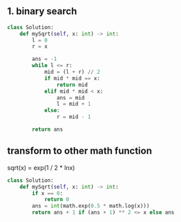 ## 1. binary search

```python
class Solution:
    def mySqrt(self, x: int) -> int:
        l = 0
        r = x

        ans = -1
        while l <= r:
            mid = (l + r) // 2
            if mid * mid == x:
                return mid
            elif mid * mid < x:
                ans = mid
                l = mid + 1
            else:
                r = mid - 1

        return ans
```

## transform to other math function

sqrt(x) = exp(1 / 2 * lnx)

```python
class Solution:
    def mySqrt(self, x: int) -> int:
        if x == 0:
            return 0
        ans = int(math.exp(0.5 * math.log(x)))
        return ans + 1 if (ans + 1) ** 2 <= x else ans

```